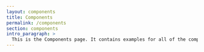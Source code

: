 ```yaml
---
layout: components
title: Components
permalink: /components
section: components
intro_paragraph: >
  This is the Components page. It contains examples for all of the components that are used on developers.redhat.com.
---
```

